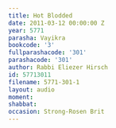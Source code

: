 ```yaml
---
title: Hot Blodded
date: 2011-03-12 00:00:00 Z
year: 5771
parasha: Vayikra
bookcode: '3'
fullparashacode: '301'
parashacode: '301'
author: Rabbi Eliezer Hirsch
id: 57713011
filename: 5771-301-1
layout: audio
moment: 
shabbat: 
occasion: Strong-Rosen Brit
---
```



